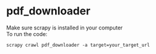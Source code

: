 # pdf_downloader
Make sure scrapy is installed in your computer
<br>
To run the code:
```
scrapy crawl pdf_downloader -a target=your_target_url
```
